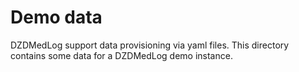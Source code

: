 # Demo data

DZDMedLog support data provisioning via yaml files. This directory contains some data for a DZDMedLog demo instance.